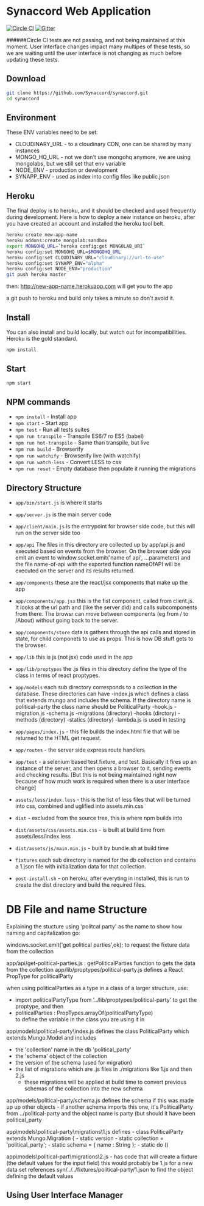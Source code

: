 # Synaccord Web Application

[![Circle CI](https://circleci.com/gh/Synaccord/synaccord.svg?style=shield&circle-token=5b337ba4f00eedca75846279350b3ca1c2072d5d)](https://circleci.com/gh/Synaccord/synaccord) [![Gitter](https://badges.gitter.im/Synaccord/synaccord.svg)](https://gitter.im/Synaccord/synaccord?utm_source=badge&utm_medium=badge&utm_campaign=pr-badge)

######Circle CI tests are not passing, and not being maintained at this moment.  User interface changes impact many multipes of these tests, so we are waiting until the user interface is not changing as much before updating these tests.

## Download

```bash
git clone https://github.com/Synaccord/synaccord.git
cd synaccord
```

## Environment

These ENV variables need to be set:
* CLOUDINARY_URL - to a cloudinary CDN, one can be shared by many instances
* MONGO_HQ_URL - not we don't use mongohq anymore, we are using mongolabs, but we still set that env variable
* NODE_ENV - production or development
* SYNAPP_ENV - used as index into config files like public.json 

## Heroku
The final deploy is to heroku, and it should be checked and used frequently during development. Here is how to deploy a new instance on heroku, after you have created an account and installed the heroku tool belt.

```bash
heroku create new-app-name
heroku addons:create mongolab:sandbox
export MONGOHQ_URL=`heroku config:get MONGOLAB_URI`
heroku config:set MONGOHQ_URL=$MONGOHQ_URL
heroku config:set CLOUDINARY_URL="cloudinary://url-to-use"
heroku config:set SYNAPP_ENV="alpha"
heroku config:set NODE_ENV="production"
git push heroku master
```
then: http://new-app-name.herokuapp.com will get you to the app

a git push to heroku and build only takes a minute so don't avoid it.

## Install
You can also install and build locally, but watch out for incompatibilities.  Heroku is the gold standard.

```bash
npm install
```

## Start

```bash
npm start
```

## NPM commands

- `npm install` - Install app
- `npm start` - Start app
- `npm test` - Run all tests suites
- `npm run transpile` - Transpile ES6/7 ro ES5 (babel)
- `npm run hot-transpile` - Same than transpile, but live
- `npm run build` - Browserify
- `npm run watchify` - Browserify live (with watchify)
- `npm run watch-less` - Convert LESS to css
- `npm run reset` - Empty database then populate it running the migrations

## Directory Structure

- `app/bin/start.js` is where it starts
- `app/server.js` is the main server code
- `app/client/main.js` is the entrypoint for browser side code, but this will run on the server side too

- `app/api`
	The files in this directory are collected up by app/api.js and executed based on events from the browser. On the browser side you emit an event to 
		window.socket.emit('name of api', ...parameters)
	and the file name-of-api with the exported function nameOfAPI will be executed on the server and its results returned.

- `app/components` these are the react/jsx components that make up the app
- `app/components/app.jsx` this is the fist component, called from client.js.  It looks at the url path and (like the server did) and calls subcomponents from there.  The browsr can move between components (eg from / to /About) without going back to the server.
- `app/components/store` data is gathers through the api calls and stored in state, for child componets to use as props. This is how DB stuff gets to the browser.

- `app/lib` this is js (not jsx) code used in the app
- `app/lib/proptypes`
	the .js files in this directory define the type of the class in terms of react proptypes.

- `app/models`
	each sub directory corresponds to a collection in the database. These directories can have
		-index.js which defines a class that extends mungo and includes the schema. If the directory name is political-party the class name should be PoliticalParty
		-hook.js
		-migration.js
		-schema.js
		-migrations (directory)
		-hooks (dirctory)
		-methods (directory)
		-statics (directory)
			-lambda.js is used in testing

- `app/pages/index.js`  - this file builds the index.html file that will be returned to the HTML get request.

- `app/routes` - the server side express route handlers

- `app/test` - a selenium based test fixture, and test.  Basically it fires up an instance of the server, and then opens a browser to it, sending events and checking results.  [But this is not being maintained right now because of how much work is required when there is a user interface change]

- `assets/less/index.less` - this is the list of less files that will be turned into css, combined and uglified into assets.min.css

- `dist` - excluded from the source tree, this is where npm builds into
- `dist/assets/css/assets.min.css` - is built at build time from assets/less/index.less
- `dist/assets/js/main.min.js` - built by bundle.sh at build time

- `fixtures`
	each sub directory is named for the db collection and contains a 1.json file with initialization data for that collection.

- `post-install.sh` - on heroku, after everyting in installed, this is run to create the dist directory and build the required files.

# DB File and name Structure

Explaining the stucture using 'politcal party' as the name to show how naming and capitalization go:

windows.socket.emit('get political parties',ok); to request the fixture data from the collection

app/api/get-political-parties.js : getPoliticalParties function to gets the data from the collection
app/lib/proptypes/political-party.js defines a React PropType for politicalParty

when using politicalParties as a type in a class of a larger structure, use:
- import politicalPartyType             from '../lib/proptypes/political-party' 
to get the proptype, and then 
- politicalParties : PropTypes.arrayOf(politicalPartyType)  
to define the variable in the class you are using it in

app\models\political-party\index.js defines the class PoliticalParty which extends Mungo.Model and includes
- the 'collection' name in the db 'political_party'
- the 'schema' object of the collection
- the version of the schema (used for migration)
- the list of migrations which are .js files in ./migrations like 1.js and then 2.js
	- these migrations will be applied at build time to convert previous schemas of the collection into the new schema

app/models/political-party/schema.js defines the schema if this was made up up other objects 
	- if another schema imports this one, it's PoliticalParty from ../political-party and the object name is party (but should it have been political_party

app\models\political-party\migrations\1.js
defines 
	- class PoliticalParty extends Mungo.Migration {
	  	- static version 
	  	- static collection = 'political_party';
		- static schema = { name : String };
		- static do ()

app\models\political-part\migrations\2.js
	- has code that will create a fixture (the default values for the input field) this would probably be 1.js for a new data set
	references syn/../../fixtures/political-party/1.json to find the object defining the default values

 

## Using User Interface Manager







